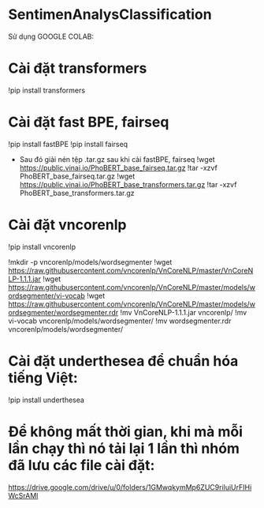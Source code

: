 # SentimenAnalysClassification

Sử dụng GOOGLE COLAB: 
 
# Cài đặt transformers
!pip install transformers

# Cài đặt fast BPE, fairseq
!pip install fastBPE
!pip install fairseq

* Sau đó giải nén tệp .tar.gz sau khi cài fastBPE, fairseq
!wget https://public.vinai.io/PhoBERT_base_fairseq.tar.gz
!tar -xzvf PhoBERT_base_fairseq.tar.gz
!wget https://public.vinai.io/PhoBERT_base_transformers.tar.gz
!tar -xzvf PhoBERT_base_transformers.tar.gz

# Cài đặt vncorenlp 

!pip install vncorenlp

!mkdir -p vncorenlp/models/wordsegmenter 
!wget https://raw.githubusercontent.com/vncorenlp/VnCoreNLP/master/VnCoreNLP-1.1.1.jar 
!wget https://raw.githubusercontent.com/vncorenlp/VnCoreNLP/master/models/wordsegmenter/vi-vocab
!wget https://raw.githubusercontent.com/vncorenlp/VnCoreNLP/master/models/wordsegmenter/wordsegmenter.rdr
!mv VnCoreNLP-1.1.1.jar vncorenlp/ 
!mv vi-vocab vncorenlp/models/wordsegmenter/
!mv wordsegmenter.rdr vncorenlp/models/wordsegmenter/
# Cài đặt underthesea để chuẩn hóa tiếng Việt:
!pip install underthesea

# Để không mất thời gian, khi mà mỗi lần chạy thì nó tải lại 1 lần thì nhóm đã lưu các file cài đặt:
https://drive.google.com/drive/u/0/folders/1GMwqkymMp6ZUC9riluiUrFIHiWcSrAMl
